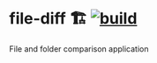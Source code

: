 # file-diff :building_construction: [![build](https://github.com/ahirov/file-diff/actions/workflows/build.yml/badge.svg?branch=develop)](https://github.com/ahirov/file-diff/actions/workflows/build.yml)
File and folder comparison application

